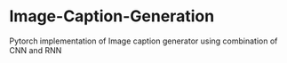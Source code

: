 # Image-Caption-Generation
Pytorch implementation of Image caption generator using combination of CNN and RNN
